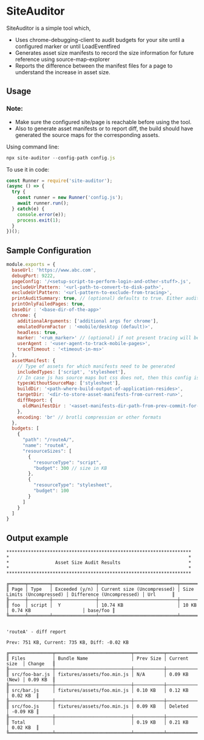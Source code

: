 # SiteAuditor

SiteAuditor is a simple tool which,
  * Uses chrome-debugging-client to audit budgets for your site until a configured marker or until LoadEventfired
  * Generates asset size manifests to record the size information for future reference using source-map-explorer
  * Reports the difference between the manifest files for a page to understand the increase in asset size.

## Usage

### Note:
 * Make sure the configured site/page is reachable before using the tool.
 * Also to generate asset manifests or to report diff, the build should have generated the source maps for the corresponding assets.

Using command line:

```js
npx site-auditor --config-path config.js
```

To use it in code:

```js
const Runner = require('site-auditor');
(async () => {
  try {
    const runner = new Runner('config.js');
    await runner.run();
  } catch(e) {
    console.error(e));
    process.exit(1);
  }
})();
```

## Sample Configuration

```js
module.exports = {
  baseUrl: 'https://www.abc.com',
  debugPort: 9222,
  pageConfig: '/<setup-script-to-perform-login-and-other-stuff>.js',
  includeUrlPattern: '<url-path-to-convert-to-disk-path>',
  excludeUrlPattern: '<url-pattern-to-exclude-from-tracing>',
  printAuditSummary: true, // (optional) defaults to true. Either audit summary or diff report should be enabled
  printOnlyFailedPages: true,
  baseDir : '<base-dir-of-the-app>'
  chrome: {
    additionalArguments: ['additional args for chrome'],
    emulatedFormFactor : '<mobile/desktop (default)>',
    headless: true,
    marker: '<rum_marker>' // (optional) if not present tracing will be done until LoadEventFired
    userAgent : '<user-agent-to-track-mobile-pages>',
    traceTimeout : '<timeout-in-ms>'
  },
  assetManifest: {
    // Type of assets for which manifests need to be generated
    includedTypes: ['script', 'stylesheet'],
    // In case js has source maps but css does not, then this config is to indicate that source-map-explorer should be used only for scripts and not css but the manifest files should be generated for both
    typesWithoutSourceMap: ['stylesheet'],
    buildDir: '<path-where-build-output-of-application-resides>',
    targetDir: '<dir-to-store-asset-manifests-from-current-run>',
    diffReport: {
      oldManifestDir : '<asset-manifests-dir-path-from-prev-commit-for-comparison>'
    },
    encoding: 'br' // brotli compression or other formats
  },
  budgets: [
    {
      "path": "/routeA/",
      "name": "routeA",
      "resourceSizes": [
        {
          "resourceType": "script",
          "budget": 300 // size in KB
        },
        {
          "resourceType": "stylesheet",
          "budget": 100
        }
      ]
    }
  ]
}
```

## Output example

```
********************************************************************
*                                                                  *
*                 Asset Size Audit Results                         *
*                                                                  *
********************************************************************

╔══════╤════════╤════════════════╤═════════════════════════════╤════════════════════════════╤═══════════════════════════╤══════════╗
║ Page │ Type   │ Exceeded (y/n) │ Current size (Uncompressed) │ Size Limits (Uncompressed) │ Difference (Uncompressed) │ Url      ║
╟──────┼────────┼────────────────┼─────────────────────────────┼────────────────────────────┼───────────────────────────┼──────────╢
║ foo  │ script │  Y             │ 10.74 KB                    │ 10 KB                      │ 0.74 KB                   │ base/foo ║
╚══════╧════════╧════════════════╧═════════════════════════════╧════════════════════════════╧═══════════════════════════╧══════════╝


'routeA' - diff report

Prev: 751 KB, Current: 735 KB, Diff: -0.02 KB

╔════════════════╤════════════════════════════╤═══════════╤═══════════════╤══════════╗
║ Files          │ Bundle Name                │ Prev Size │ Current size  │ Change   ║
╟────────────────┼────────────────────────────┼───────────┼───────────────┼──────────╢
║ src/foo-bar.js │ fixtures/assets/foo.min.js │ N/A       │ 0.09 KB (New) │ 0.09 KB  ║
╟────────────────┼────────────────────────────┼───────────┼───────────────┼──────────╢
║ src/bar.js     │ fixtures/assets/foo.min.js │ 0.10 KB   │ 0.12 KB       │ 0.02 KB  ║
╟────────────────┼────────────────────────────┼───────────┼───────────────┼──────────╢
║ src/foo.js     │ fixtures/assets/foo.min.js │ 0.09 KB   │ Deleted       │ -0.09 KB ║
╟────────────────┼────────────────────────────┼───────────┼───────────────┼──────────╢
║ Total          │                            │ 0.19 KB   │ 0.21 KB       │ 0.02 KB  ║
╚════════════════╧════════════════════════════╧═══════════╧═══════════════╧══════════╝

```
